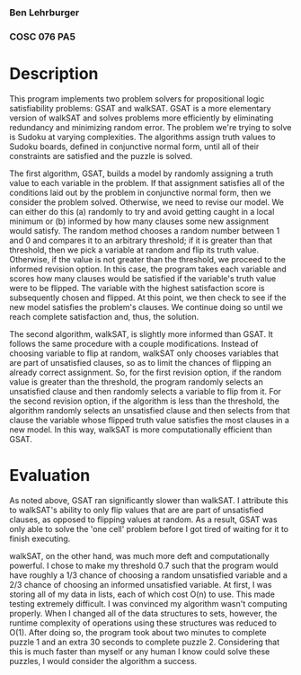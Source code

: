 ### Ben Lehrburger
### COSC 076 PA5

# Description

This program implements two problem solvers for propositional logic satisfiability problems: GSAT and walkSAT. GSAT is a more elementary version of walkSAT and solves problems more efficiently by eliminating redundancy and minimizing random error. The problem we're trying to solve is Sudoku at varying complexities. The algorithms assign truth values to Sudoku boards, defined in conjunctive normal form, until all of their constraints are satisfied and the puzzle is solved.

The first algorithm, GSAT, builds a model by randomly assigning a truth value to each variable in the problem. If that assignment satisfies all of the conditions laid out by the problem in conjunctive normal form, then we consider the problem solved. Otherwise, we need to revise our model. We can either do this (a) randomly to try and avoid getting caught in a local minimum or (b) informed by how many clauses some new assignment would satisfy. The random method chooses a random number between 1 and 0 and compares it to an arbitrary threshold; if it is greater than that threshold, then we pick a variable at random and flip its truth value. Otherwise, if the value is not greater than the threshold, we proceed to the informed revision option. In this case, the program takes each variable and scores how many clauses would be satisfied if the variable's truth value were to be flipped. The variable with the highest satisfaction score is subsequently chosen and flipped. At this point, we then check to see if the new model satisfies the problem's clauses. We continue doing so until we reach complete satisfaction and, thus, the solution.

The second algorithm, walkSAT, is slightly more informed than GSAT. It follows the same procedure with a couple modifications. Instead of choosing variable to flip at random, walkSAT only chooses variables that are part of unsatisfied clauses, so as to limit the chances of flipping an already correct assignment. So, for the first revision option, if the random value is greater than the threshold, the program randomly selects an unsatisfied clause and then randomly selects a variable to flip from it. For the second revision option, if the algorithm is less than the threshold, the algorithm randomly selects an unsatisfied clause and then selects from that clause the variable whose flipped truth value satisfies the most clauses in a new model. In this way, walkSAT is more computationally efficient than GSAT.

# Evaluation

As noted above, GSAT ran significantly slower than walkSAT. I attribute this to walkSAT's ability to only flip values that are are part of unsatisfied clauses, as opposed to flipping values at random. As a result, GSAT was only able to solve the 'one cell' problem before I got tired of waiting for it to finish executing.

walkSAT, on the other hand, was much more deft and computationally powerful. I chose to make my threshold 0.7 such that the program would have roughly a 1/3 chance of choosing a random unsatisfied variable and a 2/3 chance of choosing an informed unsatisfied variable. At first, I was storing all of my data in lists, each of which cost O(n) to use. This made testing extremely difficult. I was convinced my algorithm wasn't computing properly. When I changed all of the data structures to sets, however, the runtime complexity of operations using these structures was reduced to O(1). After doing so, the program took about two minutes to complete puzzle 1 and an extra 30 seconds to complete puzzle 2. Considering that this is much faster than myself or any human I know could solve these puzzles, I would consider the algorithm a success.
